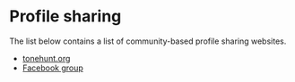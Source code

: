 # Profile sharing

The list below contains a list of community-based profile sharing websites.

* [tonehunt.org](https://tonehunt.org/)
* [Facebook group](https://www.facebook.com/groups/5669559883092788/)
